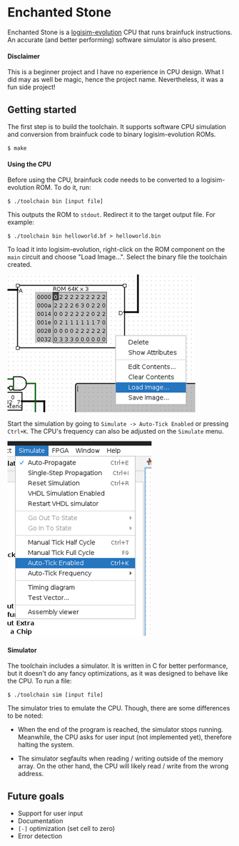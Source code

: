 # Enchanted Stone

Enchanted Stone is a [logisim-evolution](https://github.com/logisim-evolution/logisim-evolution)
CPU that runs brainfuck instructions. An accurate (and better performing) software simulator is
also present.

#### Disclaimer

This is a beginner project and I have no experience in CPU design. What I did may as well be magic,
hence the project name. Nevertheless, it was a fun side project!

## Getting started

The first step is to build the toolchain. It supports software CPU simulation and conversion from
brainfuck code to binary logisim-evolution ROMs.

```
$ make
```

#### Using the CPU

Before using the CPU, brainfuck code needs to be converted to a logisim-evolution ROM. To do it,
run:

```
$ ./toolchain bin [input file]
```

This outputs the ROM to `stdout`. Redirect it to the target output file. For example:

```
$ ./toolchain bin helloworld.bf > helloworld.bin
```

To load it into logisim-evolution, right-click on the ROM component on the `main` circuit and
choose "Load Image...". Select the binary file the toolchain created.

![Load ROM](img/LoadROM.png)

Start the simulation by going to `Simulate -> Auto-Tick Enabled` or pressing `Ctrl+K`. The CPU's
frequency can also be adjusted on the `Simulate` menu.

![Start Simulation](img/StartSimulation.png)

#### Simulator

The toolchain includes a simulator. It is written in C for better performance, but it doesn't do
any fancy optimizations, as it was designed to behave like the CPU. To run a file:

```
$ ./toolchain sim [input file]
```

The simulator tries to emulate the CPU. Though, there are some differences to be noted:

- When the end of the program is reached, the simulator stops running. Meanwhile, the CPU asks for
  user input (not implemented yet), therefore halting the system.

- The simulator segfaults when reading / writing outside of the memory array. On the other hand,
  the CPU will likely read / write from the wrong address.

## Future goals

- Support for user input
- Documentation
- `[-]` optimization (set cell to zero)
- Error detection

